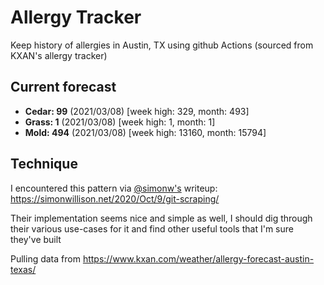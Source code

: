 # Allergy Tracker

Keep history of allergies in Austin, TX using github Actions (sourced from KXAN's allergy tracker)

## Current forecast
<!-- INJECT FORECAST -->
- **Cedar: 99** (2021/03/08)  [week high: 329, month: 493]
- **Grass: 1** (2021/03/08)  [week high: 1, month: 1]
- **Mold: 494** (2021/03/08)  [week high: 13160, month: 15794]
<!-- END INJECT FORECAST -->

## Technique

I encountered this pattern via [@simonw's](https://github.com/simonw) writeup: https://simonwillison.net/2020/Oct/9/git-scraping/

Their implementation seems nice and simple as well, I should dig through their various use-cases for it and find other useful tools that I'm sure they've built

Pulling data from https://www.kxan.com/weather/allergy-forecast-austin-texas/
